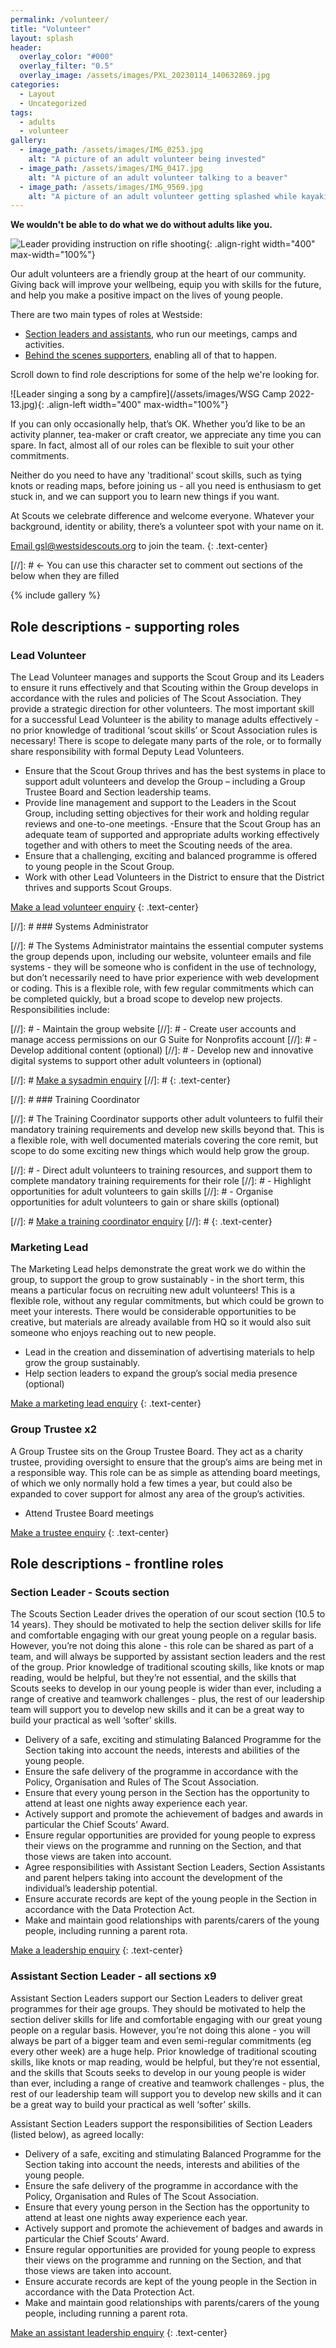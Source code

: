 ```yaml
---
permalink: /volunteer/
title: "Volunteer"
layout: splash
header:
  overlay_color: "#000"
  overlay_filter: "0.5"
  overlay_image: /assets/images/PXL_20230114_140632869.jpg
categories:
  - Layout
  - Uncategorized
tags:
  - adults
  - volunteer
gallery:
  - image_path: /assets/images/IMG_0253.jpg
    alt: "A picture of an adult volunteer being invested"
  - image_path: /assets/images/IMG_0417.jpg
    alt: "A picture of an adult volunteer talking to a beaver"
  - image_path: /assets/images/IMG_9569.jpg
    alt: "A picture of an adult volunteer getting splashed while kayaking"
---
```


**We wouldn't be able to do what we do without adults like you.**

![Leader providing instruction on rifle shooting](/assets/images/IMG_8767.jpg){: .align-right width="400" max-width="100%"}

Our adult volunteers are a friendly group at the heart of our community. Giving back will improve your wellbeing, equip you with skills for the future, and help you make a positive impact on the lives of young people.

There are two main types of roles at Westside:

- [Section leaders and assistants](#role-descriptions---frontline-roles), who run our meetings, camps and activities.
- [Behind the scenes supporters](#role-descriptions---supporting-roles), enabling all of that to happen.

Scroll down to find role descriptions for some of the help we're looking for.

![Leader singing a song by a campfire](/assets/images/WSG Camp 2022-13.jpg){: .align-left width="400" max-width="100%"}

If you can only occasionally help, that’s OK. Whether you’d like to be an activity planner, tea-maker or craft creator, we appreciate any time you can spare. In fact, almost all of our roles can be flexible to suit your other commitments.

Neither do you need to have any 'traditional' scout skills, such as tying knots or reading maps, before joining us - all you need is enthusiasm to get stuck in, and we can support you to learn new things if you want.

At Scouts we celebrate difference and welcome everyone. Whatever your background, identity or ability, there’s a volunteer spot with your name on it.

<a href="mailto:gsl@westsidescouts.org?subject=Volunteering Enquiry" class="btn btn--success">Email gsl@westsidescouts.org</a> to join the team.
{: .text-center}

[//]: # <- You can use this character set to comment out sections of the below when they are filled

{% include gallery %}

## Role descriptions - supporting roles

### Lead Volunteer

The Lead Volunteer manages and supports the Scout Group and its Leaders to ensure it runs effectively and that Scouting within the Group develops in accordance with the rules and policies of The Scout Association. They provide a strategic direction for other volunteers. 
The most important skill for a successful Lead Volunteer is the ability to manage adults effectively - no prior knowledge of traditional ‘scout skills’ or Scout Association rules is necessary! There is scope to delegate many parts of the role, or to formally share responsibility with formal Deputy Lead Volunteers.

- Ensure that the Scout Group thrives and has the best systems in place to support adult volunteers and develop the Group – including a Group Trustee Board and Section leadership teams.
- Provide line management and support to the Leaders in the Scout Group, including setting objectives for their work and holding regular reviews and one-to-one meetings.
 -Ensure that the Scout Group has an adequate team of supported and appropriate adults working effectively together and with others to meet the Scouting needs of the area.
- Ensure that a challenging, exciting and balanced programme is offered to young people in the Scout Group.
- Work with other Lead Volunteers in the District to ensure that the District thrives and supports Scout Groups.

<a href="mailto:gsl@westsidescouts.org?subject=Lead Volunteer Enquiry" class="btn btn--success">Make a lead volunteer enquiry</a>
{: .text-center}

[//]: # ### Systems Administrator

[//]: # The Systems Administrator maintains the essential computer systems the group depends upon, including our website, volunteer emails and file systems - they will be someone who is confident in the use of technology, but don’t necessarily need to have prior experience with web development or coding. This is a flexible role, with few regular commitments which can be completed quickly, but a broad scope to develop new projects. Responsibilities include:

[//]: # - Maintain the group website
[//]: # - Create user accounts and manage access permissions on our G Suite for Nonprofits account
[//]: # - Develop additional content (optional)
[//]: # - Develop new and innovative digital systems to support other adult volunteers in (optional)

[//]: # <a href="mailto:gsl@westsidescouts.org?subject=Sysadmin Enquiry" class="btn btn--success">Make a sysadmin enquiry</a>
[//]: # {: .text-center}

[//]: # ### Training Coordinator

[//]: # The Training Coordinator supports other adult volunteers to fulfil their mandatory training requirements and develop new skills beyond that. This is a flexible role, with well documented materials covering the core remit, but scope to do some exciting new things which would help grow the group.

[//]: # - Direct adult volunteers to training resources, and support them to complete mandatory training requirements for their role
[//]: # - Highlight opportunities for adult volunteers to gain skills
[//]: # - Organise opportunities for adult volunteers to gain or share skills (optional)

[//]: # <a href="mailto:gsl@westsidescouts.org?subject=Training Coordinator Enquiry" class="btn btn--success">Make a training coordinator enquiry</a>
[//]: # {: .text-center}

### Marketing Lead

The Marketing Lead helps demonstrate the great work we do within the group, to support the group to grow sustainably - in the short term, this means a particular focus on recruiting new adult volunteers! This is a flexible role, without any regular commitments, but which could be grown to meet your interests. There would be considerable opportunities to be creative, but materials are already available from HQ so it would also suit someone who enjoys reaching out to new people.

- Lead in the creation and dissemination of advertising materials to help grow the group sustainably.
- Help section leaders to expand the group’s social media presence (optional)

<a href="mailto:gsl@westsidescouts.org?subject=Marketing Lead Enquiry" class="btn btn--success">Make a marketing lead enquiry</a>
{: .text-center}

### Group Trustee x2

A Group Trustee sits on the Group Trustee Board. They act as a charity trustee, providing oversight to ensure that the group’s aims are being met in a responsible way. This role can be as simple as attending board meetings, of which we only normally hold a few times a year, but could also be expanded to cover support for almost any area of the group’s activities.

- Attend Trustee Board meetings

<a href="mailto:gsl@westsidescouts.org?subject=Trustee Enquiry" class="btn btn--success">Make a trustee enquiry</a>
{: .text-center}

## Role descriptions - frontline roles

### Section Leader - Scouts section

The Scouts Section Leader drives the operation of our scout section (10.5 to 14 years). They should be motivated to help the section deliver skills for life and comfortable engaging with our great young people on a regular basis. However, you’re not doing this alone - this role can be shared as part of a team, and will always be supported by assistant section leaders and the rest of the group. Prior knowledge of traditional scouting skills, like knots or map reading, would be helpful, but they’re not essential, and the skills that Scouts seeks to develop in our young people is wider than ever, including a range of creative and teamwork challenges - plus, the rest of our leadership team will support you to develop new skills and it can be a great way to build your practical as well ‘softer’ skills.

- Delivery of a safe, exciting and stimulating Balanced Programme for the Section taking into account the needs, interests and abilities of the young people.
- Ensure the safe delivery of the programme in accordance with the Policy, Organisation and Rules of The Scout Association.
- Ensure that every young person in the Section has the opportunity to attend at least one nights away experience each year.
- Actively support and promote the achievement of badges and awards in particular the Chief Scouts’ Award.
- Ensure regular opportunities are provided for young people to express their views on the programme and running on the Section, and that those views are taken into account.
- Agree responsibilities with Assistant Section Leaders, Section Assistants and parent helpers taking into account the development of the individual’s leadership potential.
- Ensure accurate records are kept of the young people in the Section in accordance with the Data Protection Act.
- Make and maintain good relationships with parents/carers of the young people, including running a parent rota.

<a href="mailto:gsl@westsidescouts.org?subject=Scout Leader Enquiry" class="btn btn--success">Make a leadership enquiry</a>
{: .text-center}

### Assistant Section Leader - all sections x9
Assistant Section Leaders support our Section Leaders to deliver great programmes for their age groups. They should be motivated to help the section deliver skills for life and comfortable engaging with our great young people on a regular basis. However, you’re not doing this alone - you will always be part of a bigger team and even semi-regular commitments (eg every other week) are a huge help. Prior knowledge of traditional scouting skills, like knots or map reading, would be helpful, but they’re not essential, and the skills that Scouts seeks to develop in our young people is wider than ever, including a range of creative and teamwork challenges - plus, the rest of our leadership team will support you to develop new skills and it can be a great way to build your practical as well ‘softer’ skills.

Assistant Section Leaders support the responsibilities of Section Leaders (listed below), as agreed locally:
- Delivery of a safe, exciting and stimulating Balanced Programme for the Section taking into account the needs, interests and abilities of the young people.
- Ensure the safe delivery of the programme in accordance with the Policy, Organisation and Rules of The Scout Association.
- Ensure that every young person in the Section has the opportunity to attend at least one nights away experience each year.
- Actively support and promote the achievement of badges and awards in particular the Chief Scouts’ Award.
- Ensure regular opportunities are provided for young people to express their views on the programme and running on the Section, and that those views are taken into account.
- Ensure accurate records are kept of the young people in the Section in accordance with the Data Protection Act.
- Make and maintain good relationships with parents/carers of the young people, including running a parent rota.

<a href="mailto:gsl@westsidescouts.org?subject=ASL Enquiry" class="btn btn--success">Make an assistant leadership enquiry</a>
{: .text-center}
